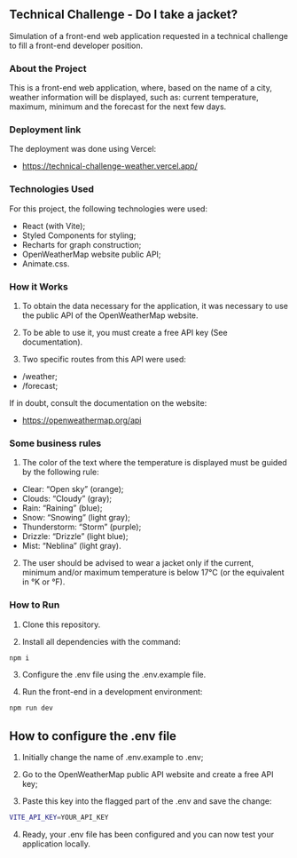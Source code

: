 ## Technical Challenge - Do I take a jacket?

Simulation of a front-end web application requested in a technical challenge to fill a front-end developer position.

### About the Project

This is a front-end web application, where, based on the name of a city, weather information will be displayed, such as: current temperature, maximum, minimum and the forecast for the next few days.

### Deployment link

The deployment was done using Vercel:

- https://technical-challenge-weather.vercel.app/

### Technologies Used

For this project, the following technologies were used:

- React (with Vite);
- Styled Components for styling;
- Recharts for graph construction;
- OpenWeatherMap website public API;
- Animate.css.

### How it Works

1. To obtain the data necessary for the application, it was necessary to use the public API of the OpenWeatherMap website.

2. To be able to use it, you must create a free API key (See documentation).

3. Two specific routes from this API were used:

- /weather;
- /forecast;

If in doubt, consult the documentation on the website:

- https://openweathermap.org/api

### Some business rules

1. The color of the text where the temperature is displayed must be guided by the following rule:

- Clear: “Open sky” (orange);
- Clouds: “Cloudy” (gray);
- Rain: “Raining” (blue);
- Snow: “Snowing” (light gray);
- Thunderstorm: “Storm” (purple);
- Drizzle: “Drizzle” (light blue);
- Mist: “Neblina” (light gray).

2. The user should be advised to wear a jacket only if the current, minimum and/or maximum temperature is below 17°C (or the equivalent in °K or °F).

### How to Run

1. Clone this repository.

2. Install all dependencies with the command:

```bash
npm i

```

3. Configure the .env file using the .env.example file.

4. Run the front-end in a development environment:

```bash
npm run dev
```

## How to configure the .env file

1. Initially change the name of .env.example to .env;

2. Go to the OpenWeatherMap public API website and create a free API key;

3. Paste this key into the flagged part of the .env and save the change:

```bash
VITE_API_KEY=YOUR_API_KEY
```

4. Ready, your .env file has been configured and you can now test your application locally.